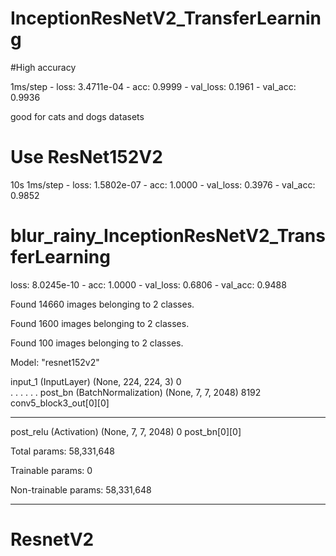 # InceptionResNetV2_TransferLearning


#High accuracy

 1ms/step - loss: 3.4711e-04 - acc: 0.9999 - val_loss: 0.1961 - val_acc: 0.9936
 
 good for cats and dogs datasets





# Use ResNet152V2
10s 1ms/step - loss: 1.5802e-07 - acc: 1.0000 - val_loss: 0.3976 - val_acc: 0.9852

# blur_rainy_InceptionResNetV2_TransferLearning

 loss: 8.0245e-10 - acc: 1.0000 - val_loss: 0.6806 - val_acc: 0.9488
 
 
 Found 14660 images belonging to 2 classes.
 
 Found 1600 images belonging to 2 classes.
 
 Found 100 images belonging to 2 classes.

 Model: "resnet152v2"



 input_1 (InputLayer)            (None, 224, 224, 3)  0  
                                        .
                                        .
                                        .
                                        .
                                        .
                                        .
 post_bn (BatchNormalization)    (None, 7, 7, 2048)   8192        conv5_block3_out[0][0]           
 __________________________________________________________________________________________________
 post_relu (Activation)          (None, 7, 7, 2048)   0           post_bn[0][0]                    



 Total params: 58,331,648
 
 
 Trainable params: 0
 
 Non-trainable params: 58,331,648
 
 
 __________________________________________________________________________________________________


# ResnetV2
